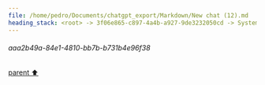 ```yaml
---
file: /home/pedro/Documents/chatgpt_export/Markdown/New chat (12).md
heading_stack: <root> -> 3f06e865-c897-4a4b-a927-9de3232050cd -> System -> b071c1f2-263c-4341-9590-5213dca53085 -> System -> aaa2b49a-84e1-4810-bb7b-b731b4e96f38
---
```

###### aaa2b49a-84e1-4810-bb7b-b731b4e96f38
[parent ⬆️](#b071c1f2-263c-4341-9590-5213dca53085)
